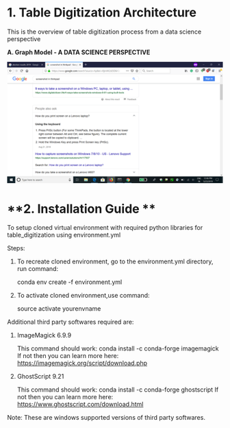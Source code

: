 # **1. Table Digitization Architecture**
This is the overview of table digitization process from a data science perspective


**A. Graph Model - A DATA SCIENCE PERSPECTIVE**

![Alt text](docs/w.png?raw=true "THE CTPN TUTORIAL - A DATA SCIENCE PERSPECTIVE")

# **2. Installation Guide **

To setup cloned virtual environment with required python libraries for table_digitization using environment.yml

Steps:
1. To recreate cloned environment, go to the environment.yml directory, run command:

    conda env create -f environment.yml
            
 2. To activate cloned environment,use command:

    source activate yourenvname

Additional third party softwares required are:
1. ImageMagick 6.9.9 

    This command should work: conda install -c conda-forge imagemagick
    If not then you can learn more here: https://imagemagick.org/script/download.php
    
2. GhostScript 9.21

    This command should work: conda install -c conda-forge ghostscript
    If not then you can learn more here: https://www.ghostscript.com/download.html

Note: These are windows supported versions of third party softwares. 
